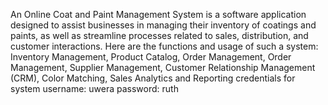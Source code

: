 An Online Coat and Paint Management System is a software application designed to assist businesses in managing their inventory of coatings and paints, as well as streamline processes related to sales, distribution, and customer interactions. Here are the functions and usage of such a system:  Inventory Management,  Product Catalog,  Order Management,  Order Management,  Supplier Management,  Customer Relationship Management (CRM), Color Matching, Sales Analytics and Reporting
credentials for system
username: uwera
password: ruth
